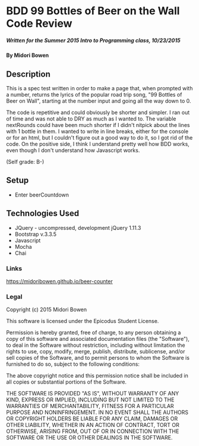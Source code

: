# BDD 99 Bottles of Beer on the Wall Code Review

##### Written for the Summer 2015 Intro to Programming class, 10/23/2015

#### By Midori Bowen

## Description

This is a spec test written in order to make a page that, when prompted with a number, returns the lyrics of the popular road trip song, "99 Bottles of Beer on Wall", starting at the number input and going all the way down to 0.

The code is repetitive and could obviously be shorter and simpler. I ran out of time and was not able to DRY as much as I wanted to. The variable nextRounds could have been much shorter if I didn't nitpick about the lines with 1 bottle in them. I wanted to write in line breaks, either for the console or for an html, but I couldn't figure out a good way to do it, so I got rid of the code. On the positive side, I think I understand pretty well how BDD works, even though I don't understand how Javascript works.

(Self grade: B-)

## Setup

* Enter beerCountdown

## Technologies Used

* JQuery - uncompressed, development jQuery 1.11.3
* Bootstrap v.3.3.5
* Javascript
* Mocha
* Chai

### Links

https://midoribowen.github.io/beer-counter

### Legal

Copyright (c) 2015 Midori Bowen

This software is licensed under the Epicodus Student License.

Permission is hereby granted, free of charge, to any person obtaining a copy
of this software and associated documentation files (the "Software"), to deal
in the Software without restriction, including without limitation the rights
to use, copy, modify, merge, publish, distribute, sublicense, and/or sell
copies of the Software, and to permit persons to whom the Software is
furnished to do so, subject to the following conditions:

The above copyright notice and this permission notice shall be included in
all copies or substantial portions of the Software.

THE SOFTWARE IS PROVIDED "AS IS", WITHOUT WARRANTY OF ANY KIND, EXPRESS OR
IMPLIED, INCLUDING BUT NOT LIMITED TO THE WARRANTIES OF MERCHANTABILITY,
FITNESS FOR A PARTICULAR PURPOSE AND NONINFRINGEMENT. IN NO EVENT SHALL THE
AUTHORS OR COPYRIGHT HOLDERS BE LIABLE FOR ANY CLAIM, DAMAGES OR OTHER
LIABILITY, WHETHER IN AN ACTION OF CONTRACT, TORT OR OTHERWISE, ARISING FROM,
OUT OF OR IN CONNECTION WITH THE SOFTWARE OR THE USE OR OTHER DEALINGS IN
THE SOFTWARE.
